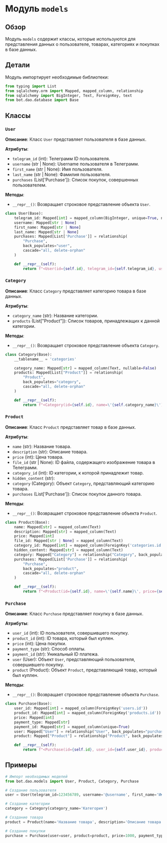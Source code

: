 # Модуль `models`

## Обзор

Модуль `models` содержит классы, которые используются для представления данных о пользователе, товарах, категориях и покупках в базе данных.

## Детали

Модуль импортирует необходимые библиотеки:
```python
from typing import List
from sqlalchemy.orm import Mapped, mapped_column, relationship
from sqlalchemy import BigInteger, Text, ForeignKey, text
from bot.dao.database import Base
```
 
## Классы

### `User`
**Описание**:  Класс `User` представляет пользователя в базе данных.

**Атрибуты**:
 - `telegram_id` (int): Телеграмм ID пользователя.
 - `username` (str | None): Username пользователя в Телеграмм.
 - `first_name` (str | None): Имя пользователя.
 - `last_name` (str | None): Фамилия пользователя.
 - `purchases` (List['Purchase']): Список покупок, совершенных пользователем.

**Методы**:
 - `__repr__()`: Возвращает строковое представление объекта `User`.

```python
class User(Base):
    telegram_id: Mapped[int] = mapped_column(BigInteger, unique=True, nullable=False)
    username: Mapped[str | None]
    first_name: Mapped[str | None]
    last_name: Mapped[str | None]
    purchases: Mapped[List['Purchase']] = relationship(
        "Purchase",
        back_populates="user",
        cascade="all, delete-orphan"
    )

    def __repr__(self):
        return f"<User(id={self.id}, telegram_id={self.telegram_id}, username=\'{self.username}\')>"
```

### `Category`
**Описание**:  Класс `Category` представляет категорию товара в базе данных.

**Атрибуты**:
 - `category_name` (str): Название категории.
 - `products` (List["Product"]): Список товаров, принадлежащих к данной категории.

**Методы**:
 - `__repr__()`: Возвращает строковое представление объекта `Category`.

```python
class Category(Base):
    __tablename__ = 'categories'

    category_name: Mapped[str] = mapped_column(Text, nullable=False)
    products: Mapped[List["Product"]] = relationship(
        "Product",
        back_populates="category",
        cascade="all, delete-orphan"
    )

    def __repr__(self):
        return f"<Category(id={self.id}, name=\'{self.category_name}\')>"
```

### `Product`
**Описание**:  Класс `Product` представляет товар в базе данных.

**Атрибуты**:
 - `name` (str): Название товара.
 - `description` (str): Описание товара.
 - `price` (int): Цена товара.
 - `file_id` (str | None): ID файла, содержащего изображение товара в Телеграмм.
 - `category_id` (int): ID категории, к которой принадлежит товар.
 - `hidden_content` (str):  
 - `category` (Category): Объект `Category`, представляющий категорию товара.
 - `purchases` (List['Purchase']): Список покупок данного товара.

**Методы**:
 - `__repr__()`: Возвращает строковое представление объекта `Product`.

```python
class Product(Base):
    name: Mapped[str] = mapped_column(Text)
    description: Mapped[str] = mapped_column(Text)
    price: Mapped[int]
    file_id: Mapped[str | None] = mapped_column(Text)
    category_id: Mapped[int] = mapped_column(ForeignKey('categories.id'))
    hidden_content: Mapped[str] = mapped_column(Text)
    category: Mapped["Category"] = relationship("Category", back_populates="products")
    purchases: Mapped[List['Purchase']] = relationship(
        "Purchase",
        back_populates="product",
        cascade="all, delete-orphan"
    )

    def __repr__(self):
        return f"<Product(id={self.id}, name=\'{self.name}\', price={self.price})>"
```

### `Purchase`
**Описание**:  Класс `Purchase` представляет покупку в базе данных.

**Атрибуты**:
 - `user_id` (int): ID пользователя, совершившего покупку.
 - `product_id` (int): ID товара, который был куплен.
 - `price` (int): Цена покупки.
 - `payment_type` (str): Способ оплаты.
 - `payment_id` (str): Уникальный ID платежа.
 - `user` (User): Объект `User`, представляющий пользователя, совершившего покупку.
 - `product` (Product): Объект `Product`, представляющий товар, который был куплен.

**Методы**:
 - `__repr__()`: Возвращает строковое представление объекта `Purchase`.

```python
class Purchase(Base):
    user_id: Mapped[int] = mapped_column(ForeignKey('users.id'))
    product_id: Mapped[int] = mapped_column(ForeignKey('products.id'))
    price: Mapped[int]
    payment_type: Mapped[str]
    payment_id: Mapped[str] = mapped_column(unique=True)
    user: Mapped["User"] = relationship("User", back_populates="purchases")
    product: Mapped["Product"] = relationship("Product", back_populates="purchases")

    def __repr__(self):
        return f"<Purchase(id={self.id}, user_id={self.user_id}, product_id={self.product_id}, date={self.created_at})>"
```

## Примеры

```python
# Импорт необходимых моделей
from bot.dao.models import User, Product, Category, Purchase

# Создание пользователя
user = User(telegram_id=123456789, username='@username', first_name='Имя', last_name='Фамилия')

# Создание категории
category = Category(category_name='Категория')

# Создание товара
product = Product(name='Название товара', description='Описание товара', price=1000, category=category)

# Создание покупки
purchase = Purchase(user=user, product=product, price=1000, payment_type='Card', payment_id='1234567890')
```